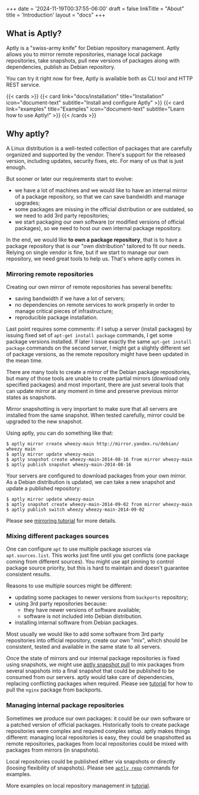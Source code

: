 +++
date = '2024-11-19T00:37:55-06:00'
draft = false
linkTitle =  "About"
title = 'Introduction'
layout = "docs"
+++
## **What is Aptly?**

Aptly is a "swiss-army knife" for Debian repository management. Aptly allows you to mirror remote repositories, manage local package repositories, take snapshots, pull new versions of packages along with dependencies, publish as Debian repository.

You can try it right now for free, Aptly is available both as CLI tool and HTTP REST service.

{{< cards >}}
  {{< card link="docs/installation" title="Installation" icon="document-text" subtitle="Install and configure Aptly" >}}
  {{< card link="examples" title="Examples" icon="document-text" subtitle="Learn how to use Aptly!" >}}
{{< /cards >}}

Why aptly?
----------

A Linux distribution is a well-tested collection of packages that are carefully organized and
supported by the vendor. There's support for the released version, including
updates, security fixes, etc. For many of us that is just enough.

But sooner or later our requirements start to evolve:

* we have a lot of machines and we would like to have an internal mirror
  of a package repository, so that we can save bandwidth and manage
  upgrades;
* some packages are missing in the official distribution or are outdated,
  so we need to add 3rd party repositories;
* we start packaging our own software (or modified versions of official
  packages), so we need to host our own internal package repository.

In the end, we would like **to own a package repository**, that is to have
a package repository that is our "own distribution" tailored to fit our
needs. Relying on single vendor is fine, but if we start to manage our
own repository, we need great tools to help us. That's where aptly comes in.

### Mirroring remote repositories

Creating our own mirror of remote repositories has several benefits:

* saving bandwidth if we have a lot of servers;
* no dependencies on remote services to work properly in order to manage
  critical pieces of infrastructure;
* reproducible package installation.

Last point requires some comments: if I setup a server (install packages) by issuing
fixed set of `apt-get install package` commands, I get some package versions installed.
If later I issue exactly the same `apt-get install package` commands on the second
server, I might get a slightly different set of package versions, as the remote repository
might have been updated in the mean time.

There are many tools to create a mirror of the Debian package repositories, but many of those tools
are unable to create partial mirrors (download only specified packages) and most
important, there are just several tools that can update mirror at any moment in time and preserve previous
mirror states as snapshots.

Mirror snapshotting is very important to make sure that all servers are installed from the same
snapshot. When tested carefully, mirror could be upgraded to the new snapshot.

Using aptly, you can do something like that:

    $ aptly mirror create wheezy-main http://mirror.yandex.ru/debian/ wheezy main
    $ aptly mirror update wheezy-main
    $ aptly snapshot create wheezy-main-2014-08-16 from mirror wheezy-main
    $ aptly publish snapshot wheezy-main-2014-08-16

Your servers are configured to download packages from your own mirror.
As a Debian distribution is updated, we can take a new snapshot and update a published repository:

    $ aptly mirror update wheezy-main
    $ aptly snapshot create wheezy-main-2014-09-02 from mirror wheezy-main
    $ aptly publish switch wheezy wheezy-main-2014-09-02

Please see [mirroring tutorial](/tutorial/mirror/) for more details.

### Mixing different packages sources

One can configure `apt` to use multiple package sources via `apt.sources.list`. This works just fine
until you get conflicts (one package coming from different sources). You might use apt pinning
to control package source priority, but this is hard to maintain and doesn't guarantee consistent
results.

Reasons to use multiple sources might be different:

* updating some packages to newer versions from `backports` repository;
* using 3rd party repositories because:
  * they have newer versions of software available;
  * software is not included into Debian distribution.
* installing internal software from Debian packages.

Most usually we would like to add some software from 3rd party repositories into official repository,
create our own "mix", which should be consistent, tested and available in the same state to all servers.

Once the state of mirrors and our internal package repositories is fixed using snapshots, we might
use [aptly snapshot pull](/doc/aptly/snapshot/pull) to mix packages from several snapshots into a final
snapshot that could be published to be consumed from our servers. aptly would take care of dependencies,
replacing conflicting packages when required. Please see [tutorial](/tutorial/pull/) for how to pull
the `nginx` package from backports.

### Managing internal package repositories

Sometimes we produce our own packages: it could be our own software or a patched version of official
packages. Historically tools to create package repositories were complex and required complex
setup. aptly makes things different: managing local repositories is easy, they could be
snapshotted as remote repositories, packages from local repositories could be mixed with packages
from mirrors (in snapshots).

Local repositories could be published either via snapshots or directly (loosing flexibility of
snapshots). Please see [`aptly repo`](/doc/aptly/repo/) commands for examples.

More examples on local repository management in [tutorial](/tutorial/repo/).



